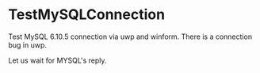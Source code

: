 # TestMySQLConnection
Test MySQL 6.10.5 connection via uwp and winform. There is a connection bug in uwp.

Let us wait for MYSQL's reply.

